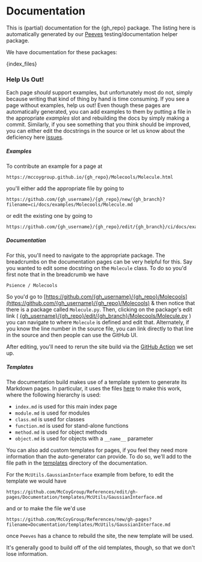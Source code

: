 # Documentation

This is (partial) documentation for the {gh_repo} package.
The listing here is automatically generated by our [Peeves](https://github.com/McCoyGroup/Peeves) testing/documentation helper package.

We have documentation for these packages:

{index_files}

### Help Us Out!

Each page _should_ support examples, but unfortunately most do not, simply because writing that kind of thing by hand is time consuming.
If you see a page without examples, help us out!
Even though these pages are automatically generated, you can add examples to them by putting a file in the appropriate _examples_ slot and rebuilding the docs by simply making a commit.
Similarly, if you see something that you think should be improved, you can either edit the docstrings in the source or let us know about the deficiency here [issues](https://github.com/{gh_username}/{gh_repo}/issues/new?title=Documentation%20Improvement%20Needed).

##### Examples

To contribute an example for a page at 

```
https://mccoygroup.github.io/{gh_repo}/Molecools/Molecule.html
```

you'll either add the appropriate file by going to 

```
https://github.com/{gh_username}/{gh_repo}/new/{gh_branch}?filename=ci/docs/examples/Molecools/Molecule.md
```

or edit the existing one by going to 

```
https://github.com/{gh_username}/{gh_repo}/edit/{gh_branch}/ci/docs/examples/Molecools/Molecule.md
```

##### Documentation

For this, you'll need to navigate to the appropriate package. The breadcrumbs on the documentation pages can be very helpful for this. 
Say you wanted to edit some docstring on the `Molecule` class.
To do so you'd first note that in the breadcrumb we have

```lang-none
Psience / Molecools
```

So you'd go to [https://github.com/{gh_username}/{gh_repo}/Molecools](https://github.com/{gh_username}/{gh_repo}/Molecools) & then notice that there is a package called `Molecule.py`.
Then, clicking on the package's edit link ( [{gh_username}/{gh_repo}/edit/{gh_branch}/Molecools/Molecule.py](https://github.com/{gh_username}/{gh_repo}/edit/{gh_branch}/Molecools/Molecule.py) ) you can navigate to where `Molecule` is defined and edit that.
Alternately, if you know the line number in the source file, you can link directly to that line in the source and then people can use the GitHub UI.

After editing, you'll need to rerun the site build via the [GitHub Action](https://github.com/{gh_username}/{gh_repo}/actions?query=workflow%3A%22McBuild+site%22) we set up.

##### Templates

The documentation build makes use of a template system to generate its Markdown pages.
In particular, it uses the files [here](https://github.com/{gh_username}/{gh_repo}/tree/{gh_branch}/ci/docs/templates) to make this work, where the following hierarchy is used:
* `index.md` is used for this main index page
* `module.md` is used for modules
* `class.md` is used for classes
* `function.md` is used for stand-alone functions
* `method.md` is used for object methods
* `object.md` is used for objects with a `__name__` parameter

You can also add custom templates for pages, if you feel they need more information than the auto-generator can provide.
To do so, we'll add to the file path in the [templates](https://github.com/{gh_username}/{gh_repo}/tree/{gh_branch}/docs/templates) directory of the documentation.

For the `McUtils.GaussianInterface` example from before, to edit the template we would have

```
https://github.com/McCoyGroup/References/edit/gh-pages/Documentation/templates/McUtils/GaussianInterface.md
```

and or to make the file we'd use 

```
https://github.com/McCoyGroup/References/new/gh-pages?filename=Documentation/templates/McUtils/GaussianInterface.md
```

once `Peeves` has a chance to rebuild the site, the new template will be used.

It's generally good to build off of the old templates, though, so that we don't lose information.

